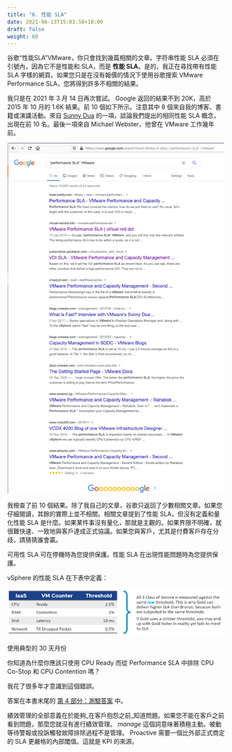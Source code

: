 ```yaml
---
title: "6. 性能 SLA"
date: 2021-06-13T15:03:58+10:00
draft: false
weight: 60
---
```


谷歌“性能SLA”VMware，你只會找到幾篇相關的文章。字符串性能 SLA 必須在引號內，因為它不是性能和 SLA，而是 **性能 SLA**。是的，我正在尋找帶有性能 SLA 字樣的網頁。如果您只是在沒有報價的情況下使用谷歌搜索 VMware Performance SLA，您將得到許多不相關的結果。

我只是在 2021 年 3 月 14 日再次嘗試。 Google 返回的結果不到 20K，高於 2015 年 10 月的 1.6K 結果。前 10 個如下所示。注意其中 8 個來自我的博客、書籍或演講活動。來自 [Sunny Dua](https://sunnydua.com/) 的一項，談論我們提出的相同性能 SLA 概念，出現在前 10 名。最後一項來自 Michael Webster，他曾在 VMware 工作幾年前。

![谷歌結果截圖](1.2.6-fig-1.png)

我檢查了前 10 個結果。除了我自己的文章，谷歌只返回了少數相關文章。如果您仔細閱讀，其餘的實際上並不相關。相關文章提到了性能 SLA，但沒有定義和量化性能 SLA 是什麼。如果某件事沒有量化，那就是主觀的。如果界限不明確，就很難快速、一致地與客戶達成正式協議。如果您與客戶，尤其是付費客戶存在分歧，請猜猜誰會贏。

可用性 SLA 可在停機時為您提供保護。性能 SLA 在出現性能問題時為您提供保護。

vSphere 的性能 SLA 在下表中定義：

![vSphere 性能 SLA - 服務等級](1.2.6-fig-2.png)

使用典型的 30 天月份

你知道為什麼你應該只使用 CPU Ready 而從 Performance SLA 中排除 CPU Co-Stop 和 CPU Contention 嗎？

我花了很多年才意識到這個錯誤。

答案在本書末尾的 [第 4 部分：測驗答案](/miscellaneous/chapter-1-quiz-answers/4.1.1-part-1-operations-management/) 中。

績效管理的全部意義在於能夠_在客戶抱怨之前_知道問題。如果您不能在客戶之前看到問題，那麼您就沒有進行績效管理。 _manage_ 這個詞意味著積極主動。被動等待警報或投訴觸發故障排除過程不是管理。 Proactive 需要一個比外部正式商定的 SLA 更嚴格的內部閾值。這就是 KPI 的來源。